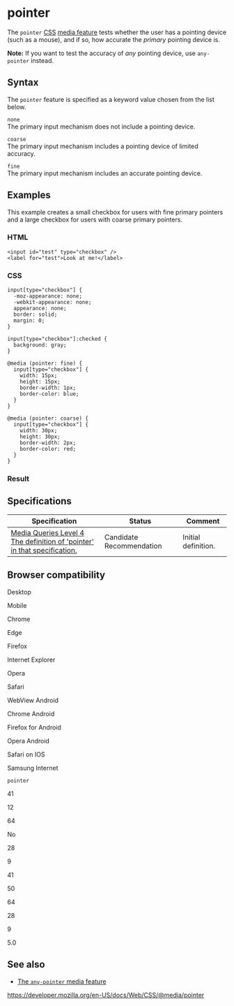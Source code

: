 # pointer

The `pointer` [CSS](https://developer.mozilla.org/en-US/docs/Web/CSS) [media feature](../media_queries/using_media_queries#media_features) tests whether the user has a pointing device (such as a mouse), and if so, how accurate the _primary_ pointing device is.

**Note:** If you want to test the accuracy of _any_ pointing device, use `any-pointer` instead.

## Syntax

The `pointer` feature is specified as a keyword value chosen from the list below.

`none`  
The primary input mechanism does not include a pointing device.

`coarse`  
The primary input mechanism includes a pointing device of limited accuracy.

`fine`  
The primary input mechanism includes an accurate pointing device.

## Examples

This example creates a small checkbox for users with fine primary pointers and a large checkbox for users with coarse primary pointers.

### HTML

    <input id="test" type="checkbox" />
    <label for="test">Look at me!</label>

### CSS

    input[type="checkbox"] {
      -moz-appearance: none;
      -webkit-appearance: none;
      appearance: none;
      border: solid;
      margin: 0;
    }

    input[type="checkbox"]:checked {
      background: gray;
    }

    @media (pointer: fine) {
      input[type="checkbox"] {
        width: 15px;
        height: 15px;
        border-width: 1px;
        border-color: blue;
      }
    }

    @media (pointer: coarse) {
      input[type="checkbox"] {
        width: 30px;
        height: 30px;
        border-width: 2px;
        border-color: red;
      }
    }

### Result

## Specifications

<table><thead><tr class="header"><th>Specification</th><th>Status</th><th>Comment</th></tr></thead><tbody><tr class="odd"><td><a href="https://drafts.csswg.org/mediaqueries-4/#pointer">Media Queries Level 4<br />
<span class="small">The definition of 'pointer' in that specification.</span></a></td><td><span class="spec-cr">Candidate Recommendation</span></td><td>Initial definition.</td></tr></tbody></table>

## Browser compatibility

Desktop

Mobile

Chrome

Edge

Firefox

Internet Explorer

Opera

Safari

WebView Android

Chrome Android

Firefox for Android

Opera Android

Safari on IOS

Samsung Internet

`pointer`

41

12

64

No

28

9

41

50

64

28

9

5.0

## See also

- [The `any-pointer` media feature](any-pointer)

<a href="https://developer.mozilla.org/en-US/docs/Web/CSS/@media/pointer" class="_attribution-link">https://developer.mozilla.org/en-US/docs/Web/CSS/@media/pointer</a>
